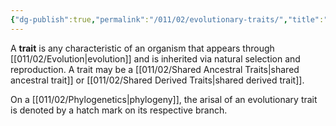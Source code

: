 ```yaml
---
{"dg-publish":true,"permalink":"/011/02/evolutionary-traits/","title":"Evolutionary Traits","tags":["BIOL422"],"created":"2024-09-26T13:45:04.085-07:00","updated":"2024-09-26T15:18:03.504-07:00"}
---
```


A **trait** is any characteristic of an organism that appears through [[011/02/Evolution\|evolution]] and is inherited via natural selection and reproduction. A trait may be a [[011/02/Shared Ancestral Traits\|shared ancestral trait]] or [[011/02/Shared Derived Traits\|shared derived trait]].

On a [[011/02/Phylogenetics\|phylogeny]], the arisal of an evolutionary trait is denoted by a hatch mark on its respective branch.